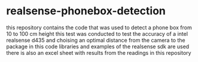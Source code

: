 # realsense-phonebox-detection
this repository contains the code that was used to detect a phone box from 10 to 100 cm height
this test was conducted to test the accuracy of a intel realsense d435 and choising an optimal distance from the camera to the package
in this code libraries and examples of the realsense sdk are used
there is also an excel sheet with results from the readings in this repository
